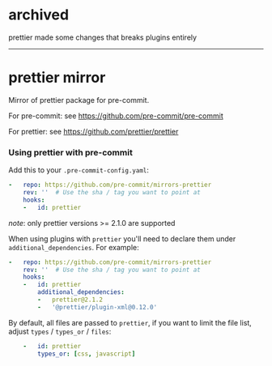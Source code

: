 # archived

prettier made some changes that breaks plugins entirely

___


prettier mirror
===============

Mirror of prettier package for pre-commit.

For pre-commit: see https://github.com/pre-commit/pre-commit

For prettier: see https://github.com/prettier/prettier


### Using prettier with pre-commit

Add this to your `.pre-commit-config.yaml`:

```yaml
-   repo: https://github.com/pre-commit/mirrors-prettier
    rev: ''  # Use the sha / tag you want to point at
    hooks:
    -   id: prettier
```

*note*: only prettier versions >= 2.1.0 are supported

When using plugins with `prettier` you'll need to declare them under
`additional_dependencies`. For example:

```yaml
-   repo: https://github.com/pre-commit/mirrors-prettier
    rev: ''  # Use the sha / tag you want to point at
    hooks:
    -   id: prettier
        additional_dependencies:
        -   prettier@2.1.2
        -   '@prettier/plugin-xml@0.12.0'
```

By default, all files are passed to `prettier`, if you want to limit the
file list, adjust `types` / `types_or` / `files`:

```yaml
    -   id: prettier
        types_or: [css, javascript]
```
